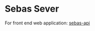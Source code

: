 # Sebas Sever

For front end web application: [sebas-api](https://github.com/GeorgeZHYuan/sebas-web)
